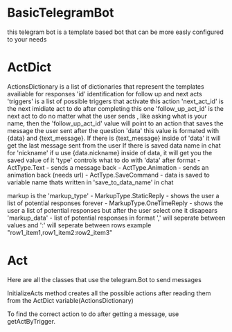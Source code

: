 # BasicTelegramBot

this telegram bot is a template based bot that can be more easly configured to your needs

# ActDict

ActionsDictionary is a list of dictionaries that represent the templates availiable for responses
'id' identification for follow up and next acts
'triggers' is a list of possible triggers that activate this action
'next_act_id' is the next imidiate act to do after completing this one
'follow_up_act_id' is the next act to do no matter what the user sends , like asking what is your name, then the 'follow_up_act_id' value will point to an action that saves the message the user sent after the question
'data' this value is formated with {data} and {text_message}. 
	If there is {text_message} inside of 'data' it will get the last message sent from the user
	If there is saved data name in chat for 'nickname' if u use {data.nickname} inside of data, it will get you the saved value of it
'type' controls what to do with 'data' after format
		- ActType.Text			- sends a message back
		- ActType.Animation		- sends an animation back (needs url)
		- ActType.SaveCommand	- data is saved to variable name thats written in 'save_to_data_name' in chat

markup is the 
'markup_type'	- MarkupType.StaticReply 	- shows the user a list of potential responses forever
				- MarkupType.OneTimeReply	- shows the user a list of potential responses but after the user select one it disapears
'markup_data'	- list of potential responses in format ',' will seperate between values and ':' will seperate between rows example "row1_item1,row1_item2:row2_item3"

		


# Act

Here are all the classes that use the telegram.Bot to send messages

InitializeActs method creates all the possible actions after reading them from the ActDict variable(ActionsDictionary)

To find the correct action to do after getting a message, use getActByTrigger.




